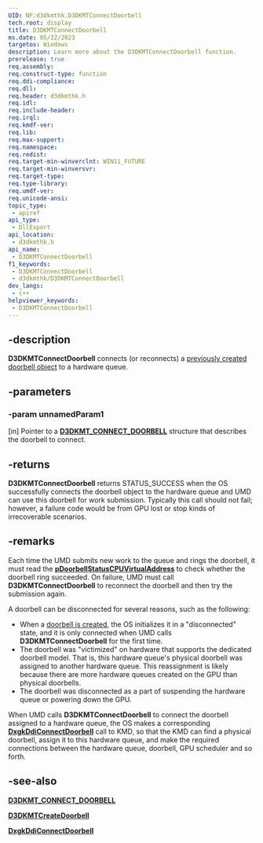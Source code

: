 ```yaml
---
UID: NF:d3dkmthk.D3DKMTConnectDoorbell
tech.root: display
title: D3DKMTConnectDoorbell
ms.date: 05/22/2023
targetos: Windows
description: Learn more about the D3DKMTConnectDoorbell function.
prerelease: true
req.assembly: 
req.construct-type: function
req.ddi-compliance: 
req.dll: 
req.header: d3dkmthk.h
req.idl: 
req.include-header: 
req.irql: 
req.kmdf-ver: 
req.lib: 
req.max-support: 
req.namespace: 
req.redist: 
req.target-min-winverclnt: WIN11_FUTURE
req.target-min-winversvr: 
req.target-type: 
req.type-library: 
req.umdf-ver: 
req.unicode-ansi: 
topic_type:
 - apiref
api_type:
 - DllExport
api_location:
 - d3dkmthk.h
api_name:
 - D3DKMTConnectDoorbell
f1_keywords:
 - D3DKMTConnectDoorbell
 - d3dkmthk/D3DKMTConnectDoorbell
dev_langs:
 - c++
helpviewer_keywords:
 - D3DKMTConnectDoorbell
---
```


## -description

**D3DKMTConnectDoorbell** connects (or reconnects) a [previously created doorbell object](ns-d3dkmthk-d3dkmt_create_doorbell.md) to a hardware queue.

## -parameters

### -param unnamedParam1

[in] Pointer to a [**D3DKMT_CONNECT_DOORBELL**](ns-d3dkmthk-d3dkmt_connect_doorbell.md) structure that describes the doorbell to connect.

## -returns

**D3DKMTConnectDoorbell** returns STATUS_SUCCESS when the OS successfully connects the doorbell object to the hardware queue and UMD can use this doorbell for work submission. Typically this call should not fail; however, a failure code would be from GPU lost or stop kinds of irrecoverable scenarios.

## -remarks

Each time the UMD submits new work to the queue and rings the doorbell, it must read the [**pDoorbellStatusCPUVirtualAddress**](ns-d3dkmthk-d3dkmt_create_doorbell.md) to check whether the doorbell ring succeeded. On failure, UMD must call **D3DKMTConnectDoorbell** to reconnect the doorbell and then try the submission again.

A doorbell can be disconnected for several reasons, such as the following:

* When a [doorbell is created](nf-d3dkmthk-d3dkmtcreatedoorbell.md), the OS initializes it in a "disconnected" state, and it is only connected when UMD calls **D3DKMTConnectDoorbell** for the first time.
* The doorbell was "victimized" on hardware that supports the dedicated doorbell model. That is, this hardware queue's physical doorbell was assigned to another hardware queue. This reassignment is likely because there are more hardware queues created on the GPU than physical doorbells.
* The doorbell was disconnected as a part of suspending the hardware queue or powering down the GPU.

When UMD calls **D3DKMTConnectDoorbell** to connect the doorbell assigned to a hardware queue, the OS makes a corresponding [**DxgkDdiConnectDoorbell**](../d3dkmddi/nc-d3dkmddi-dxgkddi_createdoorbell.md) call to KMD, so that the KMD can find a physical doorbell, assign it to this hardware queue, and make the required connections between the hardware queue, doorbell, GPU scheduler and so forth.

## -see-also

[**D3DKMT_CONNECT_DOORBELL**](ns-d3dkmthk-d3dkmt_connect_doorbell.md)

[**D3DKMTCreateDoorbell**](ns-d3dkmthk-d3dkmt_create_doorbell.md)

[**DxgkDdiConnectDoorbell**](../d3dkmddi/nc-d3dkmddi-dxgkddi_createdoorbell.md)
